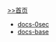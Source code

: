 [>>首页](README.md)
* [docs-0sec](http://0sec.putdown.top/#/)
* [docs-base](http://base.putdown.top/#/)